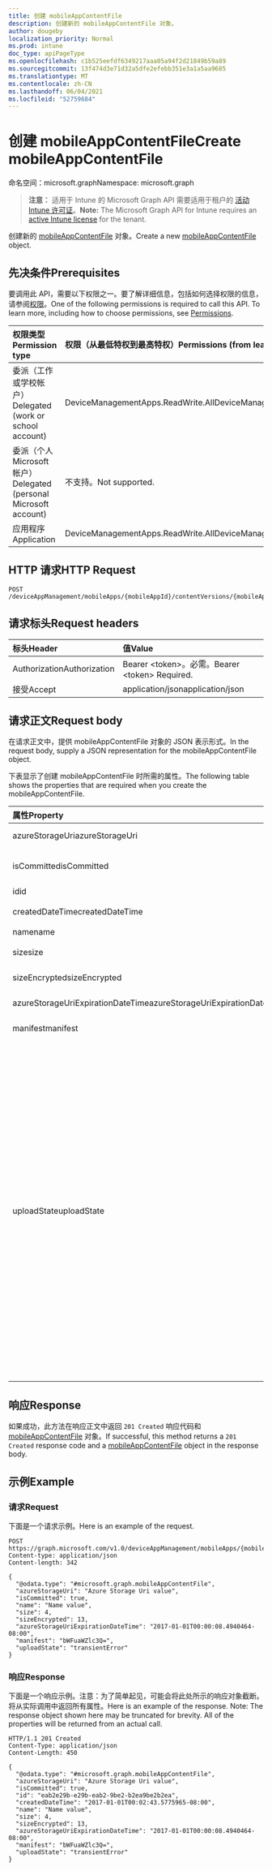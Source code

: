 ```yaml
---
title: 创建 mobileAppContentFile
description: 创建新的 mobileAppContentFile 对象。
author: dougeby
localization_priority: Normal
ms.prod: intune
doc_type: apiPageType
ms.openlocfilehash: c1b525eefdf6349217aaa05a94f2d21849b59a89
ms.sourcegitcommit: 13f474d3e71d32a5dfe2efebb351e3a1a5aa9685
ms.translationtype: MT
ms.contentlocale: zh-CN
ms.lasthandoff: 06/04/2021
ms.locfileid: "52759684"
---
```

# <a name="create-mobileappcontentfile"></a><span data-ttu-id="42a39-103">创建 mobileAppContentFile</span><span class="sxs-lookup"><span data-stu-id="42a39-103">Create mobileAppContentFile</span></span>

<span data-ttu-id="42a39-104">命名空间：microsoft.graph</span><span class="sxs-lookup"><span data-stu-id="42a39-104">Namespace: microsoft.graph</span></span>

> <span data-ttu-id="42a39-105">**注意：** 适用于 Intune 的 Microsoft Graph API 需要适用于租户的 [活动 Intune 许可证](https://go.microsoft.com/fwlink/?linkid=839381)。</span><span class="sxs-lookup"><span data-stu-id="42a39-105">**Note:** The Microsoft Graph API for Intune requires an [active Intune license](https://go.microsoft.com/fwlink/?linkid=839381) for the tenant.</span></span>

<span data-ttu-id="42a39-106">创建新的 [mobileAppContentFile](../resources/intune-apps-mobileappcontentfile.md) 对象。</span><span class="sxs-lookup"><span data-stu-id="42a39-106">Create a new [mobileAppContentFile](../resources/intune-apps-mobileappcontentfile.md) object.</span></span>

## <a name="prerequisites"></a><span data-ttu-id="42a39-107">先决条件</span><span class="sxs-lookup"><span data-stu-id="42a39-107">Prerequisites</span></span>
<span data-ttu-id="42a39-p101">要调用此 API，需要以下权限之一。要了解详细信息，包括如何选择权限的信息，请参阅[权限](/graph/permissions-reference)。</span><span class="sxs-lookup"><span data-stu-id="42a39-p101">One of the following permissions is required to call this API. To learn more, including how to choose permissions, see [Permissions](/graph/permissions-reference).</span></span>

|<span data-ttu-id="42a39-110">权限类型</span><span class="sxs-lookup"><span data-stu-id="42a39-110">Permission type</span></span>|<span data-ttu-id="42a39-111">权限（从最低特权到最高特权）</span><span class="sxs-lookup"><span data-stu-id="42a39-111">Permissions (from least to most privileged)</span></span>|
|:---|:---|
|<span data-ttu-id="42a39-112">委派（工作或学校帐户）</span><span class="sxs-lookup"><span data-stu-id="42a39-112">Delegated (work or school account)</span></span>|<span data-ttu-id="42a39-113">DeviceManagementApps.ReadWrite.All</span><span class="sxs-lookup"><span data-stu-id="42a39-113">DeviceManagementApps.ReadWrite.All</span></span>|
|<span data-ttu-id="42a39-114">委派（个人 Microsoft 帐户）</span><span class="sxs-lookup"><span data-stu-id="42a39-114">Delegated (personal Microsoft account)</span></span>|<span data-ttu-id="42a39-115">不支持。</span><span class="sxs-lookup"><span data-stu-id="42a39-115">Not supported.</span></span>|
|<span data-ttu-id="42a39-116">应用程序</span><span class="sxs-lookup"><span data-stu-id="42a39-116">Application</span></span>|<span data-ttu-id="42a39-117">DeviceManagementApps.ReadWrite.All</span><span class="sxs-lookup"><span data-stu-id="42a39-117">DeviceManagementApps.ReadWrite.All</span></span>|

## <a name="http-request"></a><span data-ttu-id="42a39-118">HTTP 请求</span><span class="sxs-lookup"><span data-stu-id="42a39-118">HTTP Request</span></span>
<!-- {
  "blockType": "ignored"
}
-->
``` http
POST /deviceAppManagement/mobileApps/{mobileAppId}/contentVersions/{mobileAppContentId}/files
```

## <a name="request-headers"></a><span data-ttu-id="42a39-119">请求标头</span><span class="sxs-lookup"><span data-stu-id="42a39-119">Request headers</span></span>
|<span data-ttu-id="42a39-120">标头</span><span class="sxs-lookup"><span data-stu-id="42a39-120">Header</span></span>|<span data-ttu-id="42a39-121">值</span><span class="sxs-lookup"><span data-stu-id="42a39-121">Value</span></span>|
|:---|:---|
|<span data-ttu-id="42a39-122">Authorization</span><span class="sxs-lookup"><span data-stu-id="42a39-122">Authorization</span></span>|<span data-ttu-id="42a39-123">Bearer &lt;token&gt;。必需。</span><span class="sxs-lookup"><span data-stu-id="42a39-123">Bearer &lt;token&gt; Required.</span></span>|
|<span data-ttu-id="42a39-124">接受</span><span class="sxs-lookup"><span data-stu-id="42a39-124">Accept</span></span>|<span data-ttu-id="42a39-125">application/json</span><span class="sxs-lookup"><span data-stu-id="42a39-125">application/json</span></span>|

## <a name="request-body"></a><span data-ttu-id="42a39-126">请求正文</span><span class="sxs-lookup"><span data-stu-id="42a39-126">Request body</span></span>
<span data-ttu-id="42a39-127">在请求正文中，提供 mobileAppContentFile 对象的 JSON 表示形式。</span><span class="sxs-lookup"><span data-stu-id="42a39-127">In the request body, supply a JSON representation for the mobileAppContentFile object.</span></span>

<span data-ttu-id="42a39-128">下表显示了创建 mobileAppContentFile 时所需的属性。</span><span class="sxs-lookup"><span data-stu-id="42a39-128">The following table shows the properties that are required when you create the mobileAppContentFile.</span></span>

|<span data-ttu-id="42a39-129">属性</span><span class="sxs-lookup"><span data-stu-id="42a39-129">Property</span></span>|<span data-ttu-id="42a39-130">类型</span><span class="sxs-lookup"><span data-stu-id="42a39-130">Type</span></span>|<span data-ttu-id="42a39-131">说明</span><span class="sxs-lookup"><span data-stu-id="42a39-131">Description</span></span>|
|:---|:---|:---|
|<span data-ttu-id="42a39-132">azureStorageUri</span><span class="sxs-lookup"><span data-stu-id="42a39-132">azureStorageUri</span></span>|<span data-ttu-id="42a39-133">String</span><span class="sxs-lookup"><span data-stu-id="42a39-133">String</span></span>|<span data-ttu-id="42a39-134">Azure 存储 URI。</span><span class="sxs-lookup"><span data-stu-id="42a39-134">The Azure Storage URI.</span></span>|
|<span data-ttu-id="42a39-135">isCommitted</span><span class="sxs-lookup"><span data-stu-id="42a39-135">isCommitted</span></span>|<span data-ttu-id="42a39-136">Boolean</span><span class="sxs-lookup"><span data-stu-id="42a39-136">Boolean</span></span>|<span data-ttu-id="42a39-137">指示文件是否已提交的值。</span><span class="sxs-lookup"><span data-stu-id="42a39-137">A value indicating whether the file is committed.</span></span>|
|<span data-ttu-id="42a39-138">id</span><span class="sxs-lookup"><span data-stu-id="42a39-138">id</span></span>|<span data-ttu-id="42a39-139">String</span><span class="sxs-lookup"><span data-stu-id="42a39-139">String</span></span>|<span data-ttu-id="42a39-140">文件 ID。</span><span class="sxs-lookup"><span data-stu-id="42a39-140">The File Id.</span></span>|
|<span data-ttu-id="42a39-141">createdDateTime</span><span class="sxs-lookup"><span data-stu-id="42a39-141">createdDateTime</span></span>|<span data-ttu-id="42a39-142">DateTimeOffset</span><span class="sxs-lookup"><span data-stu-id="42a39-142">DateTimeOffset</span></span>|<span data-ttu-id="42a39-143">创建文件的时间。</span><span class="sxs-lookup"><span data-stu-id="42a39-143">The time the file was created.</span></span>|
|<span data-ttu-id="42a39-144">name</span><span class="sxs-lookup"><span data-stu-id="42a39-144">name</span></span>|<span data-ttu-id="42a39-145">String</span><span class="sxs-lookup"><span data-stu-id="42a39-145">String</span></span>|<span data-ttu-id="42a39-146">文件名称。</span><span class="sxs-lookup"><span data-stu-id="42a39-146">the file name.</span></span>|
|<span data-ttu-id="42a39-147">size</span><span class="sxs-lookup"><span data-stu-id="42a39-147">size</span></span>|<span data-ttu-id="42a39-148">Int64</span><span class="sxs-lookup"><span data-stu-id="42a39-148">Int64</span></span>|<span data-ttu-id="42a39-149">加密前的文件大小。</span><span class="sxs-lookup"><span data-stu-id="42a39-149">The size of the file prior to encryption.</span></span>|
|<span data-ttu-id="42a39-150">sizeEncrypted</span><span class="sxs-lookup"><span data-stu-id="42a39-150">sizeEncrypted</span></span>|<span data-ttu-id="42a39-151">Int64</span><span class="sxs-lookup"><span data-stu-id="42a39-151">Int64</span></span>|<span data-ttu-id="42a39-152">加密后的文件大小。</span><span class="sxs-lookup"><span data-stu-id="42a39-152">The size of the file after encryption.</span></span>|
|<span data-ttu-id="42a39-153">azureStorageUriExpirationDateTime</span><span class="sxs-lookup"><span data-stu-id="42a39-153">azureStorageUriExpirationDateTime</span></span>|<span data-ttu-id="42a39-154">DateTimeOffset</span><span class="sxs-lookup"><span data-stu-id="42a39-154">DateTimeOffset</span></span>|<span data-ttu-id="42a39-155">Azure 存储 URI 的到期时间。</span><span class="sxs-lookup"><span data-stu-id="42a39-155">The time the Azure storage Uri expires.</span></span>|
|<span data-ttu-id="42a39-156">manifest</span><span class="sxs-lookup"><span data-stu-id="42a39-156">manifest</span></span>|<span data-ttu-id="42a39-157">Binary</span><span class="sxs-lookup"><span data-stu-id="42a39-157">Binary</span></span>|<span data-ttu-id="42a39-158">清单信息。</span><span class="sxs-lookup"><span data-stu-id="42a39-158">The manifest information.</span></span>|
|<span data-ttu-id="42a39-159">uploadState</span><span class="sxs-lookup"><span data-stu-id="42a39-159">uploadState</span></span>|[<span data-ttu-id="42a39-160">mobileAppContentFileUploadState</span><span class="sxs-lookup"><span data-stu-id="42a39-160">mobileAppContentFileUploadState</span></span>](../resources/intune-apps-mobileappcontentfileuploadstate.md)|<span data-ttu-id="42a39-161">当前上传请求的状态。</span><span class="sxs-lookup"><span data-stu-id="42a39-161">The state of the current upload request.</span></span> <span data-ttu-id="42a39-162">可取值为：`success`、`transientError`、`error`、`unknown`、`azureStorageUriRequestSuccess`、`azureStorageUriRequestPending`、`azureStorageUriRequestFailed`、`azureStorageUriRequestTimedOut`、`azureStorageUriRenewalSuccess`、`azureStorageUriRenewalPending`、`azureStorageUriRenewalFailed`、`azureStorageUriRenewalTimedOut`、`commitFileSuccess`、`commitFilePending`、`commitFileFailed`、`commitFileTimedOut`。</span><span class="sxs-lookup"><span data-stu-id="42a39-162">Possible values are: `success`, `transientError`, `error`, `unknown`, `azureStorageUriRequestSuccess`, `azureStorageUriRequestPending`, `azureStorageUriRequestFailed`, `azureStorageUriRequestTimedOut`, `azureStorageUriRenewalSuccess`, `azureStorageUriRenewalPending`, `azureStorageUriRenewalFailed`, `azureStorageUriRenewalTimedOut`, `commitFileSuccess`, `commitFilePending`, `commitFileFailed`, `commitFileTimedOut`.</span></span>|



## <a name="response"></a><span data-ttu-id="42a39-163">响应</span><span class="sxs-lookup"><span data-stu-id="42a39-163">Response</span></span>
<span data-ttu-id="42a39-164">如果成功，此方法在响应正文中返回 `201 Created` 响应代码和 [mobileAppContentFile](../resources/intune-apps-mobileappcontentfile.md) 对象。</span><span class="sxs-lookup"><span data-stu-id="42a39-164">If successful, this method returns a `201 Created` response code and a [mobileAppContentFile](../resources/intune-apps-mobileappcontentfile.md) object in the response body.</span></span>

## <a name="example"></a><span data-ttu-id="42a39-165">示例</span><span class="sxs-lookup"><span data-stu-id="42a39-165">Example</span></span>

### <a name="request"></a><span data-ttu-id="42a39-166">请求</span><span class="sxs-lookup"><span data-stu-id="42a39-166">Request</span></span>
<span data-ttu-id="42a39-167">下面是一个请求示例。</span><span class="sxs-lookup"><span data-stu-id="42a39-167">Here is an example of the request.</span></span>
``` http
POST https://graph.microsoft.com/v1.0/deviceAppManagement/mobileApps/{mobileAppId}/contentVersions/{mobileAppContentId}/files
Content-type: application/json
Content-length: 342

{
  "@odata.type": "#microsoft.graph.mobileAppContentFile",
  "azureStorageUri": "Azure Storage Uri value",
  "isCommitted": true,
  "name": "Name value",
  "size": 4,
  "sizeEncrypted": 13,
  "azureStorageUriExpirationDateTime": "2017-01-01T00:00:08.4940464-08:00",
  "manifest": "bWFuaWZlc3Q=",
  "uploadState": "transientError"
}
```

### <a name="response"></a><span data-ttu-id="42a39-168">响应</span><span class="sxs-lookup"><span data-stu-id="42a39-168">Response</span></span>
<span data-ttu-id="42a39-p103">下面是一个响应示例。注意：为了简单起见，可能会将此处所示的响应对象截断。将从实际调用中返回所有属性。</span><span class="sxs-lookup"><span data-stu-id="42a39-p103">Here is an example of the response. Note: The response object shown here may be truncated for brevity. All of the properties will be returned from an actual call.</span></span>
``` http
HTTP/1.1 201 Created
Content-Type: application/json
Content-Length: 450

{
  "@odata.type": "#microsoft.graph.mobileAppContentFile",
  "azureStorageUri": "Azure Storage Uri value",
  "isCommitted": true,
  "id": "eab2e29b-e29b-eab2-9be2-b2ea9be2b2ea",
  "createdDateTime": "2017-01-01T00:02:43.5775965-08:00",
  "name": "Name value",
  "size": 4,
  "sizeEncrypted": 13,
  "azureStorageUriExpirationDateTime": "2017-01-01T00:00:08.4940464-08:00",
  "manifest": "bWFuaWZlc3Q=",
  "uploadState": "transientError"
}
```




